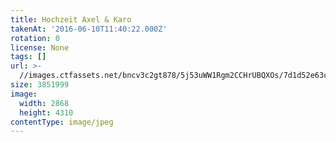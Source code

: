 ```yaml
---
title: Hochzeit Axel & Karo
takenAt: '2016-06-10T11:40:22.000Z'
rotation: 0
license: None
tags: []
url: >-
  //images.ctfassets.net/bncv3c2gt878/5j53uWW1Rgm2CCHrUBQXOs/7d1d52e63c8901b0492511945d019c1d/hochzeit-axel--karo_28144017476_o
size: 3851999
image:
  width: 2868
  height: 4310
contentType: image/jpeg
---
```



